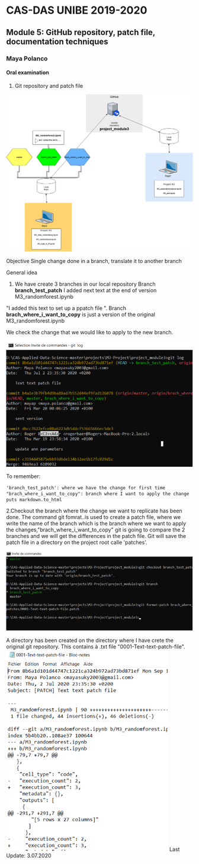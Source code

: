 # CAS-DAS UNIBE 2019-2020
## Module 5: GitHub repository, patch file, documentation techniques

### Maya Polanco

#### Oral examination


1. Git repository and patch file

![](images/fig1.png?raw=true)

Objective
Single change done in a branch, translate it to another branch

General idea
1. We have create 3 branches in our local repository 
Branch **branch_test_patch** I added next text at the end of version M3_randomforest.ipynb

"I added this text to set up a ppatch file ".
Branch **brach_where_i_want_to_copy** is just a version of the original  M3_randomforest.ipynb

We check the change that we would like to apply to the new branch.


![](images/fig2.png?raw=true)

To remember: 
```
'branch_test_patch': where we have the change for first time
"brach_where_i_want_to_copy": branch where I want to apply the change
puts markdown.to_html
``` 
2.Checkout the branch where the change we want to replicate has been done. The command git fomrat..is used to create a patch file, where we write the name of the branch which is the branch where we want to apply the changes,"brach_where_i_want_to_copy" git is going to compare the 2 branches and we will get the differences in the patch file. Git will save the patch file in a directory on the project root calle 'patches'.

![](images/fig3.png?raw=true)

A directory has been created on the directory where I have crete the original git repository. This contains à .txt file "0001-Text-text-patch-file".
![](images/fig4.png?raw=true)
Last Update: 3.07.2020
